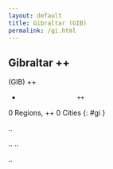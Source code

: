 ```yaml
---
layout: default
title: Gibraltar (GIB)
permalink: /gi.html
---
```



## Gibraltar   ++
(GIB)  ++
-                     ++
0 Regions, ++
0 Cities
{: #gi }

.. 




.. 
.. 



.. 
 
